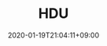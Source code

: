 ---
title: "HDU"
date: 2020-01-19T21:04:11+09:00
description: 有关杭电的项目
category: HDU
enableBio: false
---